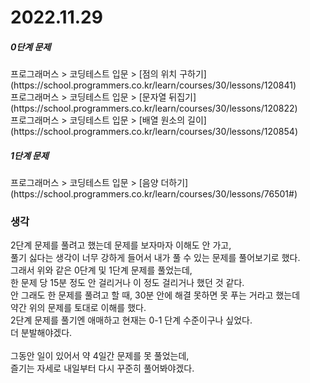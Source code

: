 # 2022.11.29

<h5>0단계 문제</h5>
프로그래머스 > 코딩테스트 입문 > [점의 위치 구하기](https://school.programmers.co.kr/learn/courses/30/lessons/120841)</br>
프로그래머스 > 코딩테스트 입문 > [문자열 뒤집기](https://school.programmers.co.kr/learn/courses/30/lessons/120822)</br>
프로그래머스 > 코딩테스트 입문 > [배열 원소의 길이](https://school.programmers.co.kr/learn/courses/30/lessons/120854)</br>
<h5>1단계 문제</h5>
프로그래머스 > 코딩테스트 입문 > [음양 더하기](https://school.programmers.co.kr/learn/courses/30/lessons/76501#)</br>

### 생각
2단계 문제를 풀려고 했는데 문제를 보자마자 이해도 안 가고, <br>
풀기 싫다는 생각이 너무 강하게 들어서 내가 풀 수 있는 문제를 풀어보기로 했다.<br>
그래서 위와 같은 0단계 및 1단계 문제를 풀었는데,<br>
한 문제 당 15분 정도 안 걸리거나 이 정도 걸리거나 했던 것 같다.<br>
안 그래도 한 문제를 풀려고 할 때, 30분 안에 해결 못하면 못 푸는 거라고 했는데<br>
약간 위의 문제를 토대로 이해를 했다.<br>
2단계 문제를 풀기엔 애매하고 현재는 0-1 단계 수준이구나 싶었다.<br>
더 분발해야겠다.
<br><br>
그동안 일이 있어서 약 4일간 문제를 못 풀었는데,<br>
즐기는 자세로 내일부터 다시 꾸준히 풀어봐야겠다.
